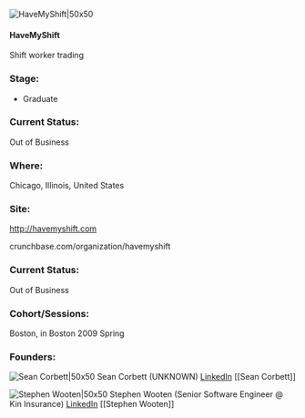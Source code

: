 

![HaveMyShift|50x50](https://apimg.techstars.com/connect/images/image_files/5361/3f4d/a6e7/4b70/e600/000c/original/havemyshift.jpg)

#### HaveMyShift
Shift worker trading

### Stage: 
 - Graduate 

### Current Status: 
Out of Business

### Where:
Chicago, Illinois, United States

### Site:
http://havemyshift.com



crunchbase.com/organization/havemyshift

### Current Status: 
Out of Business

### Cohort/Sessions: 
Boston, in Boston 2009 Spring

### Founders: 

![Sean Corbett|50x50](http://s3.amazonaws.com/ts-accel-connect-uploads/images/image_files/5e6aa9eba36c115912000089/original/DC_Mall_Small_Square.png) Sean Corbett (UNKNOWN) [LinkedIn](https://linkedin.com/in/stcorbett) [[Sean Corbett]]

![Stephen Wooten|50x50](https://s3.amazonaws.com/photos.angel.co/users/67950-medium_jpg?1319566551) Stephen Wooten (Senior Software Engineer @ Kin Insurance) [LinkedIn](https://linkedin.com/in/stephenwooten) [[Stephen Wooten]]


